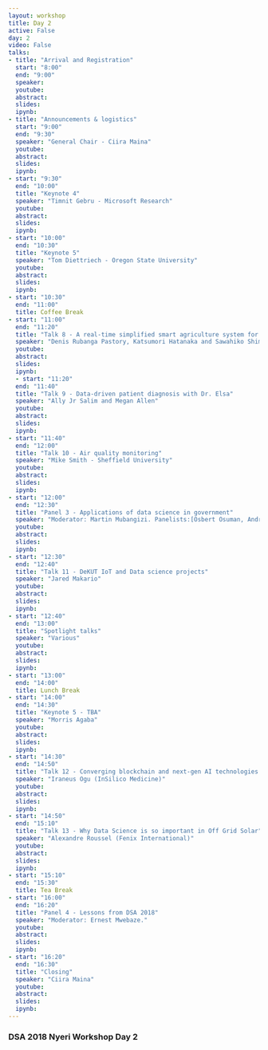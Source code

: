 ```yaml
---
layout: workshop
title: Day 2
active: False
day: 2
video: False
talks:
- title: "Arrival and Registration"
  start: "8:00"
  end: "9:00"
  speaker:
  youtube:
  abstract:
  slides:
  ipynb:
- title: "Announcements & logistics"
  start: "9:00"
  end: "9:30"
  speaker: "General Chair - Ciira Maina"
  youtube:
  abstract:
  slides:
  ipynb:
- start: "9:30"
  end: "10:00"
  title: "Keynote 4"
  speaker: "Timnit Gebru - Microsoft Research"
  youtube:
  abstract:
  slides:
  ipynb:
- start: "10:00"
  end: "10:30"
  title: "Keynote 5"
  speaker: "Tom Diettriech - Oregon State University"
  youtube:
  abstract:
  slides:
  ipynb:
- start: "10:30"
  end: "11:00"
  title: Coffee Break
- start: "11:00"
  end: "11:20"
  title: "Talk 8 - A real-time simplified smart agriculture system for small scale greenhouse farming"
  speaker: "Denis Rubanga Pastory, Katsumori Hatanaka and Sawahiko Shimada"
  youtube:
  abstract:
  slides:
  ipynb:
  - start: "11:20"
  end: "11:40"
  title: "Talk 9 - Data-driven patient diagnosis with Dr. Elsa"
  speaker: "Ally Jr Salim and Megan Allen"
  youtube:
  abstract:
  slides:
  ipynb:
- start: "11:40"
  end: "12:00"
  title: "Talk 10 - Air quality monitoring"
  speaker: "Mike Smith - Sheffield University"
  youtube:
  abstract:
  slides:
  ipynb:
- start: "12:00"
  end: "12:30"
  title: "Panel 3 - Applications of data science in government"
  speaker: "Moderator: Martin Mubangizi. Panelists:[Osbert Osuman, Andrew, Tom Diettriech, Timnit Gebru]"
  youtube:
  abstract:
  slides:
  ipynb:
- start: "12:30"
  end: "12:40"
  title: "Talk 11 - DeKUT IoT and Data science projects"
  speaker: "Jared Makario"
  youtube:
  abstract:
  slides:
  ipynb:
- start: "12:40"
  end: "13:00"
  title: "Spotlight talks"
  speaker: "Various"
  youtube:
  abstract:
  slides:
  ipynb:
- start: "13:00"
  end: "14:00"
  title: Lunch Break
- start: "14:00"
  end: "14:30"
  title: "Keynote 5 - TBA"
  speaker: "Morris Agaba"
  youtube:
  abstract:
  slides:
  ipynb:
- start: "14:30"
  end: "14:50"
  title: "Talk 12 - Converging blockchain and next-gen AI technologies for biomedical research"
  speaker: "Iraneus Ogu (InSilico Medicine)"
  youtube:
  abstract:
  slides:
  ipynb:
- start: "14:50"
  end: "15:10"
  title: "Talk 13 - Why Data Science is so important in Off Grid Solar"
  speaker: "Alexandre Roussel (Fenix International)"
  youtube:
  abstract:
  slides:
  ipynb:
- start: "15:10"
  end: "15:30"
  title: Tea Break
- start: "16:00"
  end: "16:20"
  title: "Panel 4 - Lessons from DSA 2018"
  speaker: "Moderator: Ernest Mwebaze."
  youtube:
  abstract:
  slides:
  ipynb:
- start: "16:20"
  end: "16:30"
  title: "Closing"
  speaker: "Ciira Maina"
  youtube:
  abstract:
  slides:
  ipynb:
---
```


<h3> <b>DSA 2018 Nyeri Workshop Day 2 </b></h3>
